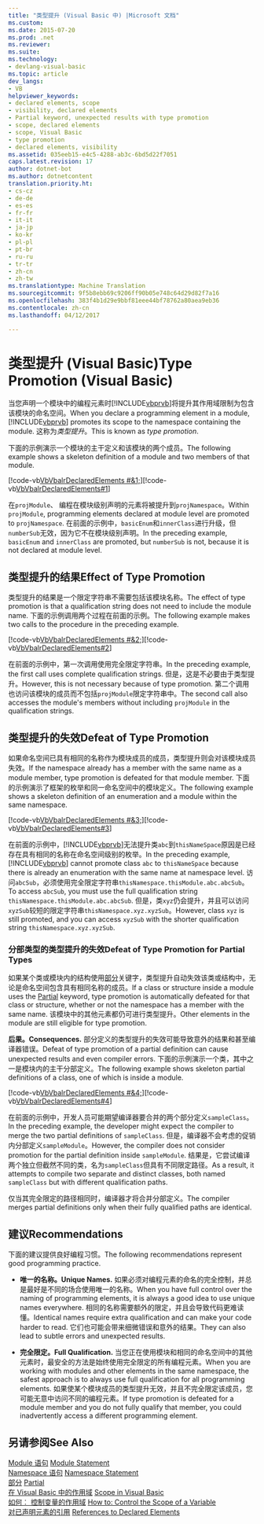 ```yaml
---
title: "类型提升 (Visual Basic 中) |Microsoft 文档"
ms.custom: 
ms.date: 2015-07-20
ms.prod: .net
ms.reviewer: 
ms.suite: 
ms.technology:
- devlang-visual-basic
ms.topic: article
dev_langs:
- VB
helpviewer_keywords:
- declared elements, scope
- visibility, declared elements
- Partial keyword, unexpected results with type promotion
- scope, declared elements
- scope, Visual Basic
- type promotion
- declared elements, visibility
ms.assetid: 035eeb15-e4c5-4288-ab3c-6bd5d22f7051
caps.latest.revision: 17
author: dotnet-bot
ms.author: dotnetcontent
translation.priority.ht:
- cs-cz
- de-de
- es-es
- fr-fr
- it-it
- ja-jp
- ko-kr
- pl-pl
- pt-br
- ru-ru
- tr-tr
- zh-cn
- zh-tw
ms.translationtype: Machine Translation
ms.sourcegitcommit: 9f5b8ebb69c9206ff90b05e748c64d29d82f7a16
ms.openlocfilehash: 383f4b1d29e9bbf81eee44bf78762a80aea9eb36
ms.contentlocale: zh-cn
ms.lasthandoff: 04/12/2017

---
```

# <a name="type-promotion-visual-basic"></a><span data-ttu-id="c6269-102">类型提升 (Visual Basic)</span><span class="sxs-lookup"><span data-stu-id="c6269-102">Type Promotion (Visual Basic)</span></span>
<span data-ttu-id="c6269-103">当您声明一个模块中的编程元素时[!INCLUDE[vbprvb](../../../../csharp/programming-guide/concepts/linq/includes/vbprvb_md.md)]将提升其作用域限制为包含该模块的命名空间。</span><span class="sxs-lookup"><span data-stu-id="c6269-103">When you declare a programming element in a module, [!INCLUDE[vbprvb](../../../../csharp/programming-guide/concepts/linq/includes/vbprvb_md.md)] promotes its scope to the namespace containing the module.</span></span> <span data-ttu-id="c6269-104">这称为*类型提升*。</span><span class="sxs-lookup"><span data-stu-id="c6269-104">This is known as *type promotion*.</span></span>  
  
 <span data-ttu-id="c6269-105">下面的示例演示一个模块的主干定义和该模块的两个成员。</span><span class="sxs-lookup"><span data-stu-id="c6269-105">The following example shows a skeleton definition of a module and two members of that module.</span></span>  
  
 <span data-ttu-id="c6269-106">[!code-vb[VbVbalrDeclaredElements #&1;](../../../../visual-basic/programming-guide/language-features/declared-elements/codesnippet/VisualBasic/type-promotion_1.vb)]</span><span class="sxs-lookup"><span data-stu-id="c6269-106">[!code-vb[VbVbalrDeclaredElements#1](../../../../visual-basic/programming-guide/language-features/declared-elements/codesnippet/VisualBasic/type-promotion_1.vb)]</span></span>  
  
 <span data-ttu-id="c6269-107">在`projModule`、 编程在模块级别声明的元素将被提升到`projNamespace`。</span><span class="sxs-lookup"><span data-stu-id="c6269-107">Within `projModule`, programming elements declared at module level are promoted to `projNamespace`.</span></span> <span data-ttu-id="c6269-108">在前面的示例中，`basicEnum`和`innerClass`进行升级，但`numberSub`无效，因为它不在模块级别声明。</span><span class="sxs-lookup"><span data-stu-id="c6269-108">In the preceding example, `basicEnum` and `innerClass` are promoted, but `numberSub` is not, because it is not declared at module level.</span></span>  
  
## <a name="effect-of-type-promotion"></a><span data-ttu-id="c6269-109">类型提升的结果</span><span class="sxs-lookup"><span data-stu-id="c6269-109">Effect of Type Promotion</span></span>  
 <span data-ttu-id="c6269-110">类型提升的结果是一个限定字符串不需要包括该模块名称。</span><span class="sxs-lookup"><span data-stu-id="c6269-110">The effect of type promotion is that a qualification string does not need to include the module name.</span></span> <span data-ttu-id="c6269-111">下面的示例调用两个过程在前面的示例。</span><span class="sxs-lookup"><span data-stu-id="c6269-111">The following example makes two calls to the procedure in the preceding example.</span></span>  
  
 <span data-ttu-id="c6269-112">[!code-vb[VbVbalrDeclaredElements #&2;](../../../../visual-basic/programming-guide/language-features/declared-elements/codesnippet/VisualBasic/type-promotion_2.vb)]</span><span class="sxs-lookup"><span data-stu-id="c6269-112">[!code-vb[VbVbalrDeclaredElements#2](../../../../visual-basic/programming-guide/language-features/declared-elements/codesnippet/VisualBasic/type-promotion_2.vb)]</span></span>  
  
 <span data-ttu-id="c6269-113">在前面的示例中，第一次调用使用完全限定字符串。</span><span class="sxs-lookup"><span data-stu-id="c6269-113">In the preceding example, the first call uses complete qualification strings.</span></span> <span data-ttu-id="c6269-114">但是，这是不必要由于类型提升。</span><span class="sxs-lookup"><span data-stu-id="c6269-114">However, this is not necessary because of type promotion.</span></span> <span data-ttu-id="c6269-115">第二个调用也访问该模块的成员而不包括`projModule`限定字符串中。</span><span class="sxs-lookup"><span data-stu-id="c6269-115">The second call also accesses the module's members without including `projModule` in the qualification strings.</span></span>  
  
## <a name="defeat-of-type-promotion"></a><span data-ttu-id="c6269-116">类型提升的失效</span><span class="sxs-lookup"><span data-stu-id="c6269-116">Defeat of Type Promotion</span></span>  
 <span data-ttu-id="c6269-117">如果命名空间已具有相同的名称作为模块成员的成员，类型提升则会对该模块成员失效。</span><span class="sxs-lookup"><span data-stu-id="c6269-117">If the namespace already has a member with the same name as a module member, type promotion is defeated for that module member.</span></span> <span data-ttu-id="c6269-118">下面的示例演示了框架的枚举和同一命名空间中的模块定义。</span><span class="sxs-lookup"><span data-stu-id="c6269-118">The following example shows a skeleton definition of an enumeration and a module within the same namespace.</span></span>  
  
 <span data-ttu-id="c6269-119">[!code-vb[VbVbalrDeclaredElements #&3;](../../../../visual-basic/programming-guide/language-features/declared-elements/codesnippet/VisualBasic/type-promotion_3.vb)]</span><span class="sxs-lookup"><span data-stu-id="c6269-119">[!code-vb[VbVbalrDeclaredElements#3](../../../../visual-basic/programming-guide/language-features/declared-elements/codesnippet/VisualBasic/type-promotion_3.vb)]</span></span>  
  
 <span data-ttu-id="c6269-120">在前面的示例中，[!INCLUDE[vbprvb](../../../../csharp/programming-guide/concepts/linq/includes/vbprvb_md.md)]无法提升类`abc`到`thisNameSpace`原因是已经存在具有相同的名称在命名空间级别的枚举。</span><span class="sxs-lookup"><span data-stu-id="c6269-120">In the preceding example, [!INCLUDE[vbprvb](../../../../csharp/programming-guide/concepts/linq/includes/vbprvb_md.md)] cannot promote class `abc` to `thisNameSpace` because there is already an enumeration with the same name at namespace level.</span></span> <span data-ttu-id="c6269-121">访问`abcSub`，必须使用完全限定字符串`thisNamespace.thisModule.abc.abcSub`。</span><span class="sxs-lookup"><span data-stu-id="c6269-121">To access `abcSub`, you must use the full qualification string `thisNamespace.thisModule.abc.abcSub`.</span></span> <span data-ttu-id="c6269-122">但是，类`xyz`仍会提升，并且可以访问`xyzSub`较短的限定字符串`thisNamespace.xyz.xyzSub`。</span><span class="sxs-lookup"><span data-stu-id="c6269-122">However, class `xyz` is still promoted, and you can access `xyzSub` with the shorter qualification string `thisNamespace.xyz.xyzSub`.</span></span>  
  
### <a name="defeat-of-type-promotion-for-partial-types"></a><span data-ttu-id="c6269-123">分部类型的类型提升的失效</span><span class="sxs-lookup"><span data-stu-id="c6269-123">Defeat of Type Promotion for Partial Types</span></span>  
 <span data-ttu-id="c6269-124">如果某个类或模块内的结构使用[部分](../../../../visual-basic/language-reference/modifiers/partial.md)关键字，类型提升自动失效该类或结构中，无论是命名空间包含具有相同名称的成员。</span><span class="sxs-lookup"><span data-stu-id="c6269-124">If a class or structure inside a module uses the [Partial](../../../../visual-basic/language-reference/modifiers/partial.md) keyword, type promotion is automatically defeated for that class or structure, whether or not the namespace has a member with the same name.</span></span> <span data-ttu-id="c6269-125">该模块中的其他元素都仍可进行类型提升。</span><span class="sxs-lookup"><span data-stu-id="c6269-125">Other elements in the module are still eligible for type promotion.</span></span>  
  
 <span data-ttu-id="c6269-126">**后果。**</span><span class="sxs-lookup"><span data-stu-id="c6269-126">**Consequences.**</span></span> <span data-ttu-id="c6269-127">部分定义的类型提升的失效可能导致意外的结果和甚至编译器错误。</span><span class="sxs-lookup"><span data-stu-id="c6269-127">Defeat of type promotion of a partial definition can cause unexpected results and even compiler errors.</span></span> <span data-ttu-id="c6269-128">下面的示例演示一个类，其中之一是模块内的主干分部定义。</span><span class="sxs-lookup"><span data-stu-id="c6269-128">The following example shows skeleton partial definitions of a class, one of which is inside a module.</span></span>  
  
 <span data-ttu-id="c6269-129">[!code-vb[VbVbalrDeclaredElements #&4;](../../../../visual-basic/programming-guide/language-features/declared-elements/codesnippet/VisualBasic/type-promotion_4.vb)]</span><span class="sxs-lookup"><span data-stu-id="c6269-129">[!code-vb[VbVbalrDeclaredElements#4](../../../../visual-basic/programming-guide/language-features/declared-elements/codesnippet/VisualBasic/type-promotion_4.vb)]</span></span>  
  
 <span data-ttu-id="c6269-130">在前面的示例中，开发人员可能期望编译器要合并的两个部分定义`sampleClass`。</span><span class="sxs-lookup"><span data-stu-id="c6269-130">In the preceding example, the developer might expect the compiler to merge the two partial definitions of `sampleClass`.</span></span> <span data-ttu-id="c6269-131">但是，编译器不会考虑的促销内分部定义`sampleModule`。</span><span class="sxs-lookup"><span data-stu-id="c6269-131">However, the compiler does not consider promotion for the partial definition inside `sampleModule`.</span></span> <span data-ttu-id="c6269-132">结果是，它尝试编译两个独立但截然不同的类，名为`sampleClass`但具有不同限定路径。</span><span class="sxs-lookup"><span data-stu-id="c6269-132">As a result, it attempts to compile two separate and distinct classes, both named `sampleClass` but with different qualification paths.</span></span>  
  
 <span data-ttu-id="c6269-133">仅当其完全限定的路径相同时，编译器才将合并分部定义。</span><span class="sxs-lookup"><span data-stu-id="c6269-133">The compiler merges partial definitions only when their fully qualified paths are identical.</span></span>  
  
## <a name="recommendations"></a><span data-ttu-id="c6269-134">建议</span><span class="sxs-lookup"><span data-stu-id="c6269-134">Recommendations</span></span>  
 <span data-ttu-id="c6269-135">下面的建议提供良好编程习惯。</span><span class="sxs-lookup"><span data-stu-id="c6269-135">The following recommendations represent good programming practice.</span></span>  
  
-   <span data-ttu-id="c6269-136">**唯一的名称。**</span><span class="sxs-lookup"><span data-stu-id="c6269-136">**Unique Names.**</span></span> <span data-ttu-id="c6269-137">如果必须对编程元素的命名的完全控制，并总是最好是不同的场合使用唯一的名称。</span><span class="sxs-lookup"><span data-stu-id="c6269-137">When you have full control over the naming of programming elements, it is always a good idea to use unique names everywhere.</span></span> <span data-ttu-id="c6269-138">相同的名称需要额外的限定，并且会导致代码更难读懂。</span><span class="sxs-lookup"><span data-stu-id="c6269-138">Identical names require extra qualification and can make your code harder to read.</span></span> <span data-ttu-id="c6269-139">它们也可能会带来细微错误和意外的结果。</span><span class="sxs-lookup"><span data-stu-id="c6269-139">They can also lead to subtle errors and unexpected results.</span></span>  
  
-   <span data-ttu-id="c6269-140">**完全限定。**</span><span class="sxs-lookup"><span data-stu-id="c6269-140">**Full Qualification.**</span></span> <span data-ttu-id="c6269-141">当您正在使用模块和相同的命名空间中的其他元素时，最安全的方法是始终使用完全限定的所有编程元素。</span><span class="sxs-lookup"><span data-stu-id="c6269-141">When you are working with modules and other elements in the same namespace, the safest approach is to always use full qualification for all programming elements.</span></span> <span data-ttu-id="c6269-142">如果使某个模块成员的类型提升无效，并且不完全限定该成员，您可能无意中访问不同的编程元素。</span><span class="sxs-lookup"><span data-stu-id="c6269-142">If type promotion is defeated for a module member and you do not fully qualify that member, you could inadvertently access a different programming element.</span></span>  
  
## <a name="see-also"></a><span data-ttu-id="c6269-143">另请参阅</span><span class="sxs-lookup"><span data-stu-id="c6269-143">See Also</span></span>  
 <span data-ttu-id="c6269-144">[Module 语句](../../../../visual-basic/language-reference/statements/module-statement.md) </span><span class="sxs-lookup"><span data-stu-id="c6269-144">[Module Statement](../../../../visual-basic/language-reference/statements/module-statement.md) </span></span>  
<span data-ttu-id="c6269-145"> [Namespace 语句](../../../../visual-basic/language-reference/statements/namespace-statement.md) </span><span class="sxs-lookup"><span data-stu-id="c6269-145"> [Namespace Statement](../../../../visual-basic/language-reference/statements/namespace-statement.md) </span></span>  
<span data-ttu-id="c6269-146"> [部分](../../../../visual-basic/language-reference/modifiers/partial.md) </span><span class="sxs-lookup"><span data-stu-id="c6269-146"> [Partial](../../../../visual-basic/language-reference/modifiers/partial.md) </span></span>  
<span data-ttu-id="c6269-147"> [在 Visual Basic 中的作用域](../../../../visual-basic/programming-guide/language-features/declared-elements/scope.md) </span><span class="sxs-lookup"><span data-stu-id="c6269-147"> [Scope in Visual Basic](../../../../visual-basic/programming-guide/language-features/declared-elements/scope.md) </span></span>  
<span data-ttu-id="c6269-148"> [如何︰ 控制变量的作用域](../../../../visual-basic/programming-guide/language-features/declared-elements/how-to-control-the-scope-of-a-variable.md) </span><span class="sxs-lookup"><span data-stu-id="c6269-148"> [How to: Control the Scope of a Variable](../../../../visual-basic/programming-guide/language-features/declared-elements/how-to-control-the-scope-of-a-variable.md) </span></span>  
<span data-ttu-id="c6269-149"> [对已声明元素的引用](../../../../visual-basic/programming-guide/language-features/declared-elements/references-to-declared-elements.md)</span><span class="sxs-lookup"><span data-stu-id="c6269-149"> [References to Declared Elements](../../../../visual-basic/programming-guide/language-features/declared-elements/references-to-declared-elements.md)</span></span>
